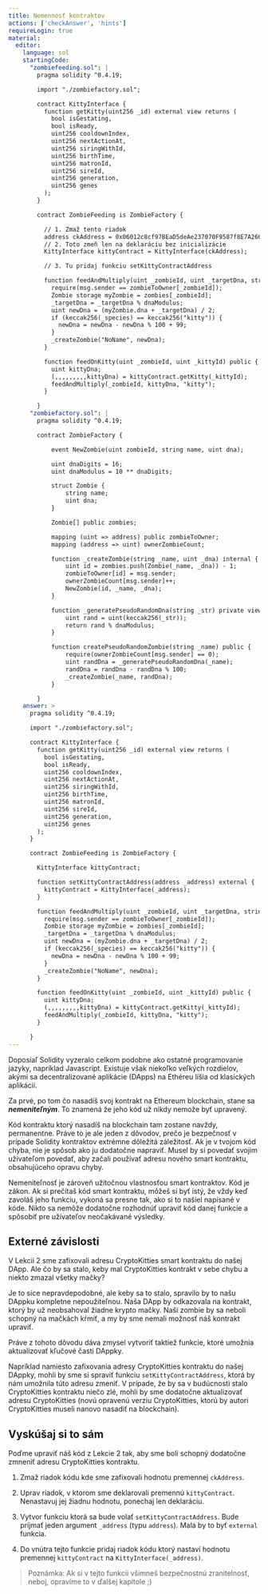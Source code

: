 ```yaml
---
title: Nemennosť kontraktov
actions: ['checkAnswer', 'hints']
requireLogin: true
material:
  editor:
    language: sol
    startingCode:
      "zombiefeeding.sol": |
        pragma solidity ^0.4.19;

        import "./zombiefactory.sol";

        contract KittyInterface {
          function getKitty(uint256 _id) external view returns (
            bool isGestating,
            bool isReady,
            uint256 cooldownIndex,
            uint256 nextActionAt,
            uint256 siringWithId,
            uint256 birthTime,
            uint256 matronId,
            uint256 sireId,
            uint256 generation,
            uint256 genes
          );
        }

        contract ZombieFeeding is ZombieFactory {

          // 1. Zmaž tento riadok
          address ckAddress = 0x06012c8cf97BEaD5deAe237070F9587f8E7A266d;
          // 2. Toto zmeň len na deklaráciu bez inicializácie
          KittyInterface kittyContract = KittyInterface(ckAddress);

          // 3. Tu pridaj funkciu setKittyContractAddress

          function feedAndMultiply(uint _zombieId, uint _targetDna, string _species) public {
            require(msg.sender == zombieToOwner[_zombieId]);
            Zombie storage myZombie = zombies[_zombieId];
            _targetDna = _targetDna % dnaModulus;
            uint newDna = (myZombie.dna + _targetDna) / 2;
            if (keccak256(_species) == keccak256("kitty")) {
              newDna = newDna - newDna % 100 + 99;
            }
            _createZombie("NoName", newDna);
          }

          function feedOnKitty(uint _zombieId, uint _kittyId) public {
            uint kittyDna;
            (,,,,,,,,,kittyDna) = kittyContract.getKitty(_kittyId);
            feedAndMultiply(_zombieId, kittyDna, "kitty");
          }

        }
      "zombiefactory.sol": |
        pragma solidity ^0.4.19;

        contract ZombieFactory {

            event NewZombie(uint zombieId, string name, uint dna);

            uint dnaDigits = 16;
            uint dnaModulus = 10 ** dnaDigits;

            struct Zombie {
                string name;
                uint dna;
            }

            Zombie[] public zombies;

            mapping (uint => address) public zombieToOwner;
            mapping (address => uint) ownerZombieCount;

            function _createZombie(string _name, uint _dna) internal {
                uint id = zombies.push(Zombie(_name, _dna)) - 1;
                zombieToOwner[id] = msg.sender;
                ownerZombieCount[msg.sender]++;
                NewZombie(id, _name, _dna);
            }

            function _generatePseudoRandomDna(string _str) private view returns (uint) {
                uint rand = uint(keccak256(_str));
                return rand % dnaModulus;
            }

            function createPseudoRandomZombie(string _name) public {
                require(ownerZombieCount[msg.sender] == 0);
                uint randDna = _generatePseudoRandomDna(_name);
                randDna = randDna - randDna % 100;
                _createZombie(_name, randDna);
            }

        }
    answer: >
      pragma solidity ^0.4.19;

      import "./zombiefactory.sol";

      contract KittyInterface {
        function getKitty(uint256 _id) external view returns (
          bool isGestating,
          bool isReady,
          uint256 cooldownIndex,
          uint256 nextActionAt,
          uint256 siringWithId,
          uint256 birthTime,
          uint256 matronId,
          uint256 sireId,
          uint256 generation,
          uint256 genes
        );
      }

      contract ZombieFeeding is ZombieFactory {

        KittyInterface kittyContract;

        function setKittyContractAddress(address _address) external {
          kittyContract = KittyInterface(_address);
        }

        function feedAndMultiply(uint _zombieId, uint _targetDna, string _species) public {
          require(msg.sender == zombieToOwner[_zombieId]);
          Zombie storage myZombie = zombies[_zombieId];
          _targetDna = _targetDna % dnaModulus;
          uint newDna = (myZombie.dna + _targetDna) / 2;
          if (keccak256(_species) == keccak256("kitty")) {
            newDna = newDna - newDna % 100 + 99;
          }
          _createZombie("NoName", newDna);
        }

        function feedOnKitty(uint _zombieId, uint _kittyId) public {
          uint kittyDna;
          (,,,,,,,,,kittyDna) = kittyContract.getKitty(_kittyId);
          feedAndMultiply(_zombieId, kittyDna, "kitty");
        }

      }
---
```


Doposiaľ Solidity vyzeralo celkom podobne ako ostatné programovanie jazyky, napríklad Javascript. Existuje však niekoľko veľkých rozdielov, akými sa decentralizované aplikácie (DApps) na Ethéreu líšia od klasických aplikácií.

Za prvé, po tom čo nasadíš svoj kontrakt na Ethereum blockchain, stane sa **_nemeniteľným_**. To znamená že jeho kód už nikdy nemože byť upravený.

Kód kontraktu ktorý nasadíš na blockchain tam zostane navždy, permanentne. Práve to je ale jeden z dôvodov, prečo je bezpečnosť v prípade Solidity kontraktov extrémne dôležitá záležitosť. Ak je v tvojom kód chyba, nie je spôsob ako ju dodatočne napraviť. Musel by si povedať svojim užívateľom povedať, aby začali používať adresu nového smart kontraktu, obsahujúceho opravu chyby.

Nemeniteľnosť je zároveň užitočnou vlastnosťou smart kontraktov. Kód je zákon. Ak si prečítaš kód smart kontraktu, môžeš si byť istý, že vždy keď zavoláš jeho funkciu, vykoná sa presne tak, ako si to našiel napísané v kóde. Nikto sa nemôže dodatočne rozhodnúť upraviť kód danej funkcie a spôsobiť pre užívateľov neočakávané výsledky.  

## Externé závislosti

V Lekcii 2 sme zafixovali adresu CryptoKitties smart kontraktu do našej DApp. Ale čo by sa stalo, keby mal CryptoKitties kontrakt v sebe chybu a niekto zmazal všetky mačky?

Je to síce nepravdepodobné, ale keby sa to stalo, spravilo by to našu DAppku kompletne nepoužiteľnou. Naša DApp by odkazovala na kontrakt, ktorý by už neobsahoval žiadne krypto mačky. Naši zombie by sa neboli schopný na mačkách kŕmiť, a my by sme nemali možnosť náš kontrakt upraviť. 

Práve z tohoto dôvodu dáva zmysel vytvoriť taktiež funkcie, ktoré umožnia aktualizovať kľučové časti DAppky.

Napríklad namiesto zafixovania adresy CryptoKitties kontraktu do našej DAppky, mohli by sme si spraviť funkciu `setKittyContractAddress`, ktorá by nám umožnila túto adresu zmeniť. V prípade, že by sa v budúcnosti stalo CryptoKitties kontraktu niečo zlé, mohli by sme dodatočne aktualizovať adresu CryptoKitties (novú opravenú verziu CryptoKitties, ktorú by autori CryptoKitties museli nanovo nasadiť na blockchain).

## Vyskúšaj si to sám

Poďme upraviť náš kód z Lekcie 2 tak, aby sme boli schopný dodatočne zmneniť adresu CryptoKitties kontraktu.

1. Zmaž riadok kódu kde sme zafixovali hodnotu premennej `ckAddress`.

2. Uprav riadok, v ktorom sme deklarovali premennú `kittyContract`. Nenastavuj jej žiadnu hodnotu, ponechaj len deklaráciu.

3. Vytvor funkciu ktorá sa bude volať `setKittyContractAddress`. Bude príjmať jeden argument `_address` (typu `address`). Mala by to byť `external` funkcia.

4. Do vnútra tejto funkcie pridaj riadok kódu ktorý nastaví hodnotu premennej `kittyContract` na `KittyInterface(_address)`.

> Poznámka: Ak si v tejto funkcii všimneš bezpečnostnú zranitelnosť, neboj, opravíme to v ďalšej kapitole ;)

